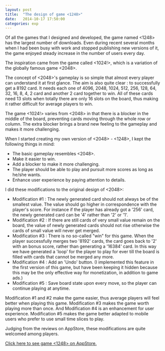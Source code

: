 ```yaml
---
layout: post
title:  "The design of game <1248>"
date:   2014-10-17 17:50:00
categories: exp
---
```


Of all the games that I designed and developed, the game named <1248> has the largest number of downloads. Even during recent several months when I had been busy with work and stopped publishing new versions of it, the game enjoyed steady increase in the number of users every day.

The inspiration came from the game called <1024!>, which is a variation of the globally famous game <2048>.

The concept of <2048>'s gameplay is so simple that almost every player can understand it at first glance. The aim is also quite clear : to successfully get a 8192 card. It needs each one of 4096, 2048, 1024, 512, 256, 128, 64, 32, 16, 8, 4, 2 card and another 2 card together to win. All of these cards need 13 slots when totally there are only 16 slots on the board, thus making it rather difficult for average players to win.

The game <1024!> varies from <2048> in that there is a blocker in the middle of the board, preventing cards moving through the whole row or column. The extra blocker brings a brand new feeling to the gameplay and makes it more challenging.

When I started creating my own version of <2048> - <1248>, I kept the following things in mind:

- The basic gameplay resembles <2048>.
- Make it easier to win.
- Add a blocker to make it more challenging.
- The player should be able to play and pursuit more scores as long as he/she wants.
- Enhance user experience by paying attention to details.

I did these modifications to the original design of <2048>:

- Modification #1 : The newly generated card should not always be of the smallest value. The value should go higher in correspondence with the player's score. For instance if the player has already got a '256' card, the newly generated card can be '4' rather than '2' or '1'.
- Modification #2 : If there are still cards of very small value remain on the board, the value of newly generated cards should not rise otherwise the cards of small value will never get merged.
- Modification #3 : There is no so-called "win" for this game. When the player successfully merges two '8192' cards, the card goes back to '2' with an bonus score, rather than generating a '16384' card. In this way we have generated a 'loop' for the player to play for ever till the board is filled with cards that cannot be merged any more.
- Modification #4 : Add an 'Undo' button. (I implemented this feature in the first version of this game, but have been keeping it hidden because this may be the only effective way for monetization, in addition to game ads.)
- Modification #5 : Save board state upon every move, so the player can continue playing at anytime.

Modification #1 and #2 make the game easier, thus average players will feel better when playing this game. Modification #3 makes the game worth playing more than once. And Modification #4 is an enhancement for user experience. Modification #5 makes the game better adapted to mobile users who prefer to use small time slices to play.

Judging from the reviews on AppStore, these modifications are quite welcomed among players.

[Click here to see game <1248> on AppStore.](https://itunes.apple.com/app/id842015054)
